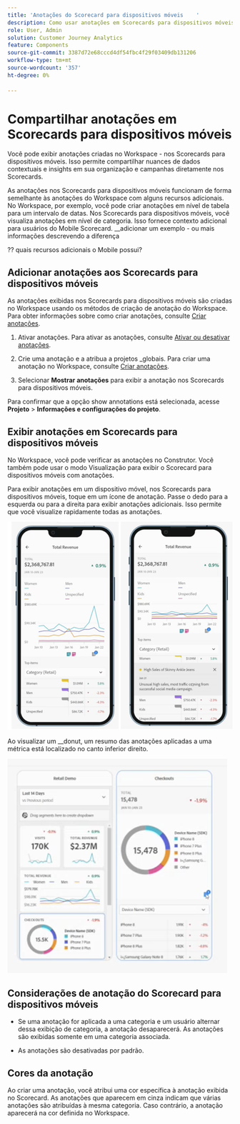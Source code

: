 ```yaml
---
title: 'Anotações do Scorecard para dispositivos móveis    '
description: Como usar anotações em Scorecards para dispositivos móveis.
role: User, Admin
solution: Customer Journey Analytics
feature: Components
source-git-commit: 3387d72e68cccd4df54fbc4f29f03409db131206
workflow-type: tm+mt
source-wordcount: '357'
ht-degree: 0%

---
```


# Compartilhar anotações em Scorecards para dispositivos móveis

Você pode exibir anotações criadas no Workspace - nos Scorecards para dispositivos móveis. Isso permite compartilhar nuances de dados contextuais e insights em sua organização e campanhas diretamente nos Scorecards.

As anotações nos Scorecards para dispositivos móveis funcionam de forma semelhante às anotações do Workspace com alguns recursos adicionais. No Workspace, por exemplo, você pode criar anotações em nível de tabela para um intervalo de datas. Nos Scorecards para dispositivos móveis, você visualiza anotações em nível de categoria. Isso fornece contexto adicional para usuários do Mobile Scorecard.
__adicionar um exemplo - ou mais informações descrevendo a diferença

?? quais recursos adicionais o Mobile possui?


## Adicionar anotações aos Scorecards para dispositivos móveis

As anotações exibidas nos Scorecards para dispositivos móveis são criadas no Workspace usando os métodos de criação de anotação do Workspace. Para obter informações sobre como criar anotações, consulte [Criar anotações](create-annotations.md).


1. Ativar anotações. Para ativar as anotações, consulte [Ativar ou desativar anotações](https://experienceleague.adobe.com/docs/analytics-platform/using/cja-components/annotations/overview.html?lang=en#turn-annotations-on-or-off).

1. Crie uma anotação e a atribua a projetos _globais. Para criar uma anotação no Workspace, consulte [Criar anotações](create-annotations.md).

1. Selecionar **Mostrar anotações** para exibir a anotação nos Scorecards para dispositivos móveis.

Para confirmar que a opção show annotations está selecionada, acesse **Projeto** > **Informações e configurações do projeto**.

## Exibir anotações em Scorecards para dispositivos móveis

No Workspace, você pode verificar as anotações no Construtor. Você também pode usar o modo Visualização para exibir o Scorecard para dispositivos móveis com anotações.

Para exibir anotações em um dispositivo móvel, nos Scorecards para dispositivos móveis, toque em um ícone de anotação. Passe o dedo para a esquerda ou para a direita para exibir anotações adicionais. Isso permite que você visualize rapidamente todas as anotações.

![](assets/mobile-annotations2.png)

Ao visualizar um __donut, um resumo das anotações aplicadas a uma métrica está localizado no canto inferior direito.

![](assets/ann-mobile-summary.png)


## Considerações de anotação do Scorecard para dispositivos móveis

* Se uma anotação for aplicada a uma categoria e um usuário alternar dessa exibição de categoria, a anotação desaparecerá. As anotações são exibidas somente em uma categoria associada.

* As anotações são desativadas por padrão.


## Cores da anotação

Ao criar uma anotação, você atribui uma cor específica à anotação exibida no Scorecard. As anotações que aparecem em cinza indicam que várias anotações são atribuídas à mesma categoria. Caso contrário, a anotação aparecerá na cor definida no Workspace.
